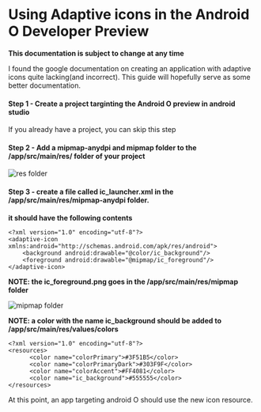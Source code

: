 # Using Adaptive icons in the Android O Developer Preview

**This documentation is subject to change at any time**


I found the google documentation on creating an application with adaptive icons quite lacking(and incorrect). This guide will hopefully serve as some better documentation.

#### Step 1 - Create a project targinting the Android O preview in android studio
   If you already have a project, you can skip this step
   
#### Step 2 - Add a mipmap-anydpi and mipmap folder to the /app/src/main/res/ folder of your project
   ![res folder](https://raw.githubusercontent.com/kfechter/Adaptive-Icons-Help/master/Screenshots/resfolder.PNG)
   
   
#### Step 3 - create a file called ic_launcher.xml in the /app/src/main/res/mipmap-anydpi folder.
**it should have the following contents**

    <?xml version="1.0" encoding="utf-8"?>
    <adaptive-icon xmlns:android="http://schemas.android.com/apk/res/android">
        <background android:drawable="@color/ic_background"/>
        <foreground android:drawable="@mipmap/ic_foreground"/>
    </adaptive-icon>
    
**NOTE: the ic_foreground.png goes in the /app/src/main/res/mipmap folder**     

   ![mipmap folder](https://raw.githubusercontent.com/kfechter/Adaptive-Icons-Help/master/Screenshots/mipmapfolder.PNG)
   
**NOTE: a color with the name ic_background should be added to /app/src/main/res/values/colors**

    <?xml version="1.0" encoding="utf-8"?>
    <resources>
          <color name="colorPrimary">#3F51B5</color>
          <color name="colorPrimaryDark">#303F9F</color>
          <color name="colorAccent">#FF4081</color>
          <color name="ic_background">#555555</color>
    </resources>

At this point, an app targeting android O should use the new icon resource.
